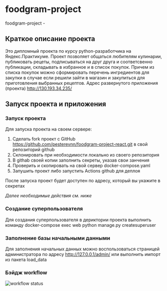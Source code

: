 # foodgram-project
foodgram-project - 

## Краткое описание проекта
Это дипломный проекта по курсу python-разработчика на Яндекс.Практикуме. Проект позволяет общаться любителям кулинарии, публиковать рецеты, подписываться на друг друга и соответсвенно публикации, складывать в избранное и в список покупок. Причем из списка покупок можно сформировать перечень ингредиентов для закупки в случае если решили зайти в магазин и закупиться для приготовления выбранных рецептов. 
Адрес развернутого приложения (проекта) http://130.193.34.235/

## Запуск проекта и приложения
### Запуск проекта
Для запуска проекта на своем сервере:
1. Сделать fork проект с GitHub <https://github.com/pesterevnn/foodgram-project-react.git> в свой репозиторий github
2. Склонировать при необходимости локально из своего репозитория
3. В githab своей копии заполнить секреты, указав свои занчения
4. Проверить и скопировать на свой сервер docker-compose.yaml
5. Запушить проект либо запустить Actions github для деплоя

После запуска проект будет доступен по адресу, который вы укажите в секретах

*Далее необходимые действия см. ниже*

### Создание суперпользователя
Для создания суперпользователя в дериктории проекта выполнить команду
	docker-compose exec web python manage.py createsuperuser

### Заполнение базы начальными данными
Для заполнения начальных данных можно воспользоваться страницей администратора по адресу <http://127.0.0.1/admin/> или выполнить импорт из пакета load_data

### Бэйдж workflow
![workflow status](https://github.com/pesterevnn/foodgram-project-react/actions/workflows/foodgram_workflow.yaml/badge.svg)
